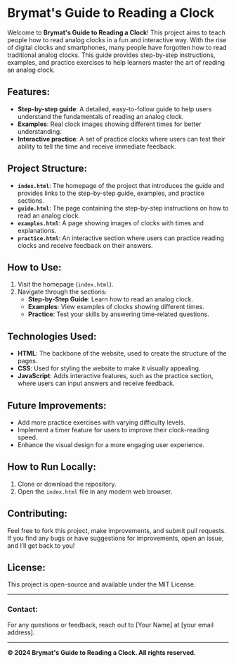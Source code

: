 # Brymat's Guide to Reading a Clock

Welcome to **Brymat's Guide to Reading a Clock**! This project aims to teach people how to read analog clocks in a fun and interactive way. With the rise of digital clocks and smartphones, many people have forgotten how to read traditional analog clocks. This guide provides step-by-step instructions, examples, and practice exercises to help learners master the art of reading an analog clock.

## Features:
- **Step-by-step guide**: A detailed, easy-to-follow guide to help users understand the fundamentals of reading an analog clock.
- **Examples**: Real clock images showing different times for better understanding.
- **Interactive practice**: A set of practice clocks where users can test their ability to tell the time and receive immediate feedback.

## Project Structure:
- **`index.html`**: The homepage of the project that introduces the guide and provides links to the step-by-step guide, examples, and practice sections.
- **`guide.html`**: The page containing the step-by-step instructions on how to read an analog clock.
- **`examples.html`**: A page showing images of clocks with times and explanations.
- **`practice.html`**: An interactive section where users can practice reading clocks and receive feedback on their answers.

## How to Use:
1. Visit the homepage (`index.html`).
2. Navigate through the sections:
   - **Step-by-Step Guide**: Learn how to read an analog clock.
   - **Examples**: View examples of clocks showing different times.
   - **Practice**: Test your skills by answering time-related questions.

## Technologies Used:
- **HTML**: The backbone of the website, used to create the structure of the pages.
- **CSS**: Used for styling the website to make it visually appealing.
- **JavaScript**: Adds interactive features, such as the practice section, where users can input answers and receive feedback.

## Future Improvements:
- Add more practice exercises with varying difficulty levels.
- Implement a timer feature for users to improve their clock-reading speed.
- Enhance the visual design for a more engaging user experience.

## How to Run Locally:
1. Clone or download the repository.
2. Open the `index.html` file in any modern web browser.

## Contributing:
Feel free to fork this project, make improvements, and submit pull requests. If you find any bugs or have suggestions for improvements, open an issue, and I’ll get back to you!

## License:
This project is open-source and available under the MIT License.

---

### Contact:
For any questions or feedback, reach out to [Your Name] at [your email address].

---

**© 2024 Brymat's Guide to Reading a Clock. All rights reserved.**
